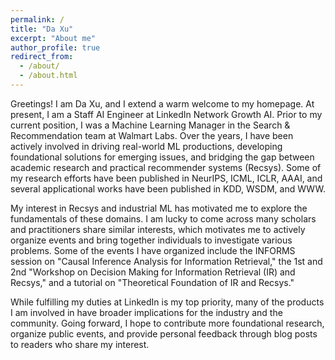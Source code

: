 ```yaml
---
permalink: /
title: "Da Xu"
excerpt: "About me"
author_profile: true
redirect_from:
  - /about/
  - /about.html
---
```


Greetings! I am Da Xu, and I extend a warm welcome to my homepage. At present, I am a Staff AI Engineer at LinkedIn Network Growth AI. Prior to my current position, I was a Machine Learning Manager in the Search & Recommendation team at Walmart Labs. Over the years, I have been actively involved in driving real-world ML productions, developing foundational solutions for emerging issues, and bridging the gap between academic research and practical recommender systems (Recsys).
Some of my research efforts have been published in NeurIPS, ICML, ICLR, AAAI, and several applicational works have been published in KDD, WSDM, and WWW.

My interest in Recsys and industrial ML has motivated me to explore the fundamentals of these domains. I am lucky to come across many scholars and practitioners share similar interests, which motivates me to actively organize events and bring together individuals to investigate various problems. Some of the events I have organized include the INFORMS session on "Causal Inference Analysis for Information Retrieval," the 1st and 2nd "Workshop on Decision Making for Information Retrieval (IR) and Recsys," and a tutorial on "Theoretical Foundation of IR and Recsys."

While fulfilling my duties at LinkedIn is my top priority, many of the products I am involved in have broader implications for the industry and the community. Going forward, I hope to contribute more foundational research, organize public events, and provide personal feedback through blog posts to readers who share my interest.




